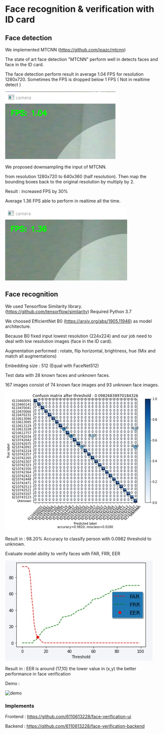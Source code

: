 # Face recognition & verification with ID card

## Face detection
We implemented MTCNN (<https://github.com/ipazc/mtcnn>)

The state of art face detection "MTCNN" perform well in detects faces and face in the ID card.

The face detection perform result in average 1.04 FPS for resolution 1280x720.
Sometimes the FPS is dropped below 1 FPS ( Not in realtime detect )

![old fps](/images/oldFPS.png)

We proposed downsampling the input of MTCNN.

from resolution 1280x720 to 640x360 (half resolution). Then map the bounding boxes back to the original resolution by multiply by 2.

Result : increased FPS by 30%

Average 1.36 FPS able to perform in realtime all the time.

![old fps](/images/newFPS.png)

## Face recognition
We used Tensorflow Similarity library. (<https://github.com/tensorflow/similarity>)
Required Python 3.7

We choosed EfficientNet B0 (<https://arxiv.org/abs/1905.11946>) as model architecture.

Because B0 fixed input lowest resolution (224x224) and our job need to deal with low resolution images (face in the ID card).

Augmentation performed : rotate, flip horizontal, brightness, hue
(Mix and match all augmentations)

Embedding size : 512 (Equal with FaceNet512)

Test data with 28 known faces and unknown faces.

167 images consist of 74 known face images and 93 unknown face images.

![confusion](/images/confusion_matrix_lastest.jpg)

Result in : 98.20% Accuracy to classify person with 0.0982 threshold to unknown.

Evaluate model ability to verify faces with FAR, FRR, EER

![EER](/images/FAR_FRR_EER.jpg)

Result in : EER is around (17,10) the lower value in (x,y) the better performance in face verification

Demo :

![demo](/images/6110613129-face_id.gif)

### Implements

Frontend : <https://github.com/6110613228/face-verification-ui>

Backend : <https://github.com/6110613228/face-verification-backend>
